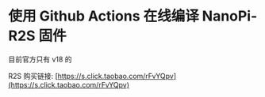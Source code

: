 # 使用 Github Actions 在线编译 NanoPi-R2S 固件

目前官方只有 v18 的

R2S 购买链接: [https://s.click.taobao.com/rFvYQpv](https://s.click.taobao.com/rFvYQpv)
